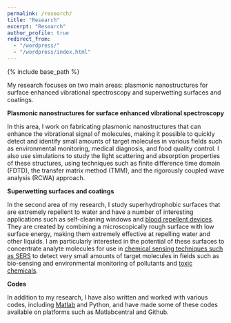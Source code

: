 ```yaml
---
permalink: /research/
title: "Research"
excerpt: "Research"
author_profile: true
redirect_from: 
  - "/wordpress/"
  - "/wordpress/index.html"
---
```


{% include base_path %}

My research focuses on two main areas: plasmonic nanostructures for surface enhanced vibrational spectroscopy and superwetting surfaces and coatings. 

**Plasmonic nanostructures for surface enhanced vibrational spectroscopy**

In this area, I work on fabricating plasmonic nanostructures that can enhance the vibrational signal of molecules, making it possible to quickly detect and identify small amounts of target molecules in various fields such as environmental monitoring, medical diagnosis, and food quality control. I also use simulations to study the light scattering and absorption properties of these structures, using techniques such as finite difference time domain (FDTD), the transfer matrix method (TMM), and the rigorously coupled wave analysis (RCWA) approach.

**Superwetting surfaces and coatings**

In the second area of my research, I study superhydrophobic surfaces that are extremely repellent to water and have a number of interesting applications such as self-cleaning windows and [blood repellent devices](https://doi.org/10.1016/j.colsurfb.2021.111864). They are created by combining a microscopically rough surface with low surface energy, making them extremely effective at repelling water and other liquids. I am particularly interested in the potential of these surfaces to concentrate analyte molecules for use in [chemical sensing techniques such as SERS](https://doi.org/10.1016/j.cej.2021.133445) to detect very small amounts of target molecules in fields such as bio-sensing and environmental monitoring of pollutants and [toxic chemicals](https://doi.org/10.1021/acsanm.2c02897). 

**Codes**

In addition to my research, I have also written and worked with various codes, including [Matlab](https://boris.unibe.ch/146948/) and Python, and have made some of these codes available on platforms such as Matlabcentral and Github.

